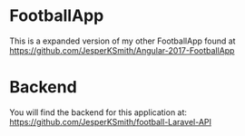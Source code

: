 # FootballApp

This is a expanded version of my other FootballApp found at https://github.com/JesperKSmith/Angular-2017-FootballApp

# Backend
You will find the backend for this application at: https://github.com/JesperKSmith/football-Laravel-API
